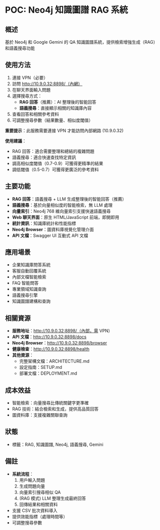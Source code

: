 # POC: Neo4j 知識圖譜 RAG 系統

## 概述
基於 Neo4j 和 Google Gemini 的 QA 知識圖譜系統，提供檢索增強生成（RAG）和語義搜尋功能

## 使用方法
1. 連接 VPN（必要）
2. 訪問 http://10.9.0.32:8898/（內網）
3. 在聊天界面輸入問題
4. 選擇搜尋方式：
   - **RAG 回答**（推薦）：AI 整理後的智能回答
   - **語義搜尋**：直接顯示相關的知識庫內容
5. 查看回答和相關參考資料
6. 可調整搜尋參數（結果數量、相似度閾值）

**重要提示**：此服務需要連接 VPN 才能訪問內部網路 (10.9.0.32)

**使用建議**：
- RAG 回答：適合需要整理和總結的複雜問題
- 語義搜尋：適合快速查找特定資訊
- 調高相似度閾值（0.7-0.9）可獲得更精準的結果
- 調低閾值（0.5-0.7）可獲得更廣泛的參考資料

## 主要功能
- **RAG 回答**：語義搜尋 + LLM 生成整理後的智能回答（推薦）
- **語義搜尋**：基於向量相似度的智能檢索，無 LLM 處理
- **向量索引**：Neo4j 768 維向量索引支援快速語義搜尋
- **Web 聊天界面**：原生 HTML/JavaScript 前端，即開即用
- **統計資訊**：知識庫統計和性能指標
- **Neo4j Browser**：圖資料庫視覺化管理介面
- **API 文檔**：Swagger UI 互動式 API 文檔

## 應用場景
- 企業知識庫問答系統
- 客服自動回覆系統
- 內部文檔智能檢索
- FAQ 智能問答
- 專業領域知識查詢
- 語義搜尋引擎
- 知識圖譜建構和查詢

## 相關資源
- **服務地址**：http://10.9.0.32:8898/（內部，需 VPN）
- **API 文檔**：http://10.9.0.32:8898/docs
- **Neo4j Browser**：http://10.9.0.32:8898/browser
- **健康檢查**：http://10.9.0.32:8898/health
- **其他資源**：
  - 完整架構文檔：ARCHITECTURE.md
  - 設定指南：SETUP.md
  - 部署文檔：DEPLOYMENT.md

## 成本效益
- 智能檢索：向量搜尋比傳統關鍵字更準確
- RAG 技術：結合檢索和生成，提供高品質回答
- 圖資料庫：支援複雜關聯查詢

## 狀態
- 標籤：RAG, 知識圖譜, Neo4j, 語義搜尋, Gemini

## 備註
- **系統流程**：
  1. 用戶輸入問題
  2. 生成問題向量
  3. 向量索引搜尋相似 QA
  4. (RAG 模式) LLM 整理生成最終回答
  5. 回傳結果和相關資料
- 支援 CSV 批次資料導入
- 提供效能指標（處理時間等）
- 可調整搜尋參數
